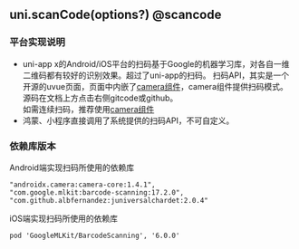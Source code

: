 ## uni.scanCode(options?) @scancode

<!-- UTSAPIJSON.scanCode.description -->

<!-- UTSAPIJSON.scanCode.compatibility -->

<!-- UTSAPIJSON.scanCode.param -->

<!-- UTSAPIJSON.scanCode.returnValue -->

<!-- UTSAPIJSON.scanCode.example -->

<!-- UTSAPIJSON.scanCode.tutorial -->

<!-- UTSAPIJSON.general_type.name -->

<!-- UTSAPIJSON.general_type.param -->

### 平台实现说明
- uni-app x的Android/iOS平台的扫码基于Google的机器学习库，对各自一维二维码都有较好的识别效果。超过了uni-app的扫码。
	扫码API，其实是一个开源的uvue页面，页面中内嵌了[camera组件](../component/camera.md)，camera组件提供扫码模式。源码在文档上方点击右侧gitcode或github。\
	如需连续扫码，推荐使用[camera组件](../component/camera.md)
- 鸿蒙、小程序直接调用了系统提供的扫码API，不可自定义。

### 依赖库版本

Android端实现扫码所使用的依赖库
```
"androidx.camera:camera-core:1.4.1",
"com.google.mlkit:barcode-scanning:17.2.0",
"com.github.albfernandez:juniversalchardet:2.0.4"
```
iOS端实现扫码所使用的依赖库
```
pod 'GoogleMLKit/BarcodeScanning', '6.0.0'
```

